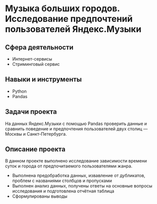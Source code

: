 # Музыка больших городов. Исследование предпочтений пользователей Яндекс.Музыки
## Сфера деятельности
- Интернет-сервисы
- Стриминговый сервис

## Навыки и инструменты
- Python
- Pandas

## Задачи проекта
На данных Яндекс.Музыки c помощью Pandas проверить данные и сравнить поведение и предпочтения пользователей двух столиц — Москвы и Санкт-Петербурга.

## Описание проекта
В данном проекте выполнено исследование зависимости времени суток и города от предпочитаемого пользователями жанра.

- Выполнена предобработка данных, извавление от дубликатов, проблем с названиями столбцов и пропусками
- Выполнен анализ данных, получены ответы на основные вопросы исследования и подготовлена отчётная таблица
- Сформулированы выводы
